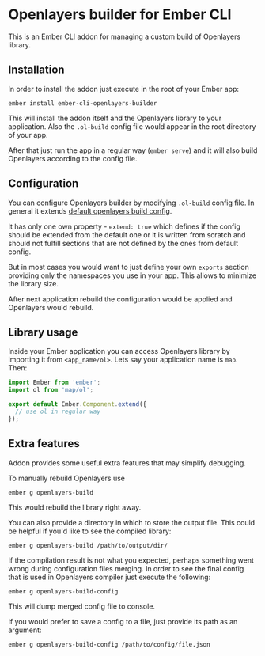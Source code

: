 # Openlayers builder for Ember CLI

This is an Ember CLI addon for managing a custom build of Openlayers library.

## Installation

In order to install the addon just execute in the root of your Ember app:

```
ember install ember-cli-openlayers-builder
```

This will install the addon itself and the Openlayers library to your application.
Also the `.ol-build` config file would appear in the root directory of your app.

After that just run the app in a regular way (`ember serve`) and it will also build Openlayers according to the config file.

## Configuration

You can configure Openlayers builder by modifying `.ol-build` config file.
In general it extends [default openlayers build config](https://github.com/openlayers/ol3/blob/master/config/ol.json).

It has only one own property - `extend: true` which defines if the config should be extended from the default one
or it is written from scratch and should not fulfill sections that are not defined by the ones from default config.

But in most cases you would want to just define your own `exports` section providing only the
namespaces you use in your app. This allows to minimize the library size.

After next application rebuild the configuration would be applied and Openlayers would rebuild.

## Library usage

Inside your Ember application you can access Openlayers library by importing it from `<app_name/ol>`.
Lets say your application name is `map`. Then:
```javascript
import Ember from 'ember';
import ol from 'map/ol';

export default Ember.Component.extend({
  // use ol in regular way
});
```

## Extra features

Addon provides some useful extra features that may simplify debugging.

To manually rebuild Openlayers use
```
ember g openlayers-build
```
This would rebuild the library right away.

You can also provide a directory in which to store the output file.
This could be helpful if you'd like to see the compiled library:
```
ember g openlayers-build /path/to/output/dir/
```

If the compilation result is not what you expected, perhaps something went wrong during configuration files merging.
In order to see the final config that is used in Openlayers compiler just execute the following:
```
ember g openlayers-build-config
```
This will dump merged config file to console.

If you would prefer to save a config to a file, just provide its path as an argument:
```
ember g openlayers-build-config /path/to/config/file.json
```
